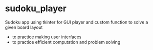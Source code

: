 # sudoku_player

Sudoku app using tkinter for GUI player and custom function to solve a given board layout
  - to practice making user interfaces
  - to practice efficient computation and problem solving
